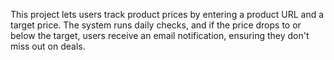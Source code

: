 This project lets users track product prices by entering a product URL and a target price. The system runs daily checks, and if the price drops to or below the target, users receive an email notification, ensuring they don't miss out on deals.  
